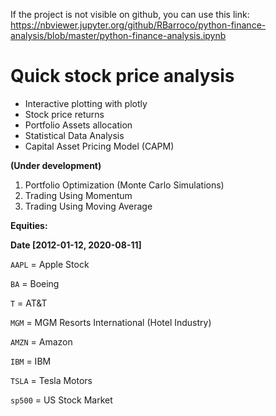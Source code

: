 If the project is not visible on github, you can use this link:</br>
https://nbviewer.jupyter.org/github/RBarroco/python-finance-analysis/blob/master/python-finance-analysis.ipynb

# Quick stock price analysis

- Interactive plotting with plotly
- Stock price returns
- Portfolio Assets allocation
- Statistical Data Analysis
- Capital Asset Pricing Model (CAPM)

**(Under development)**
1. Portfolio Optimization (Monte Carlo Simulations)
2. Trading Using Momentum
3. Trading Using Moving Average



**Equities:**

**Date [2012-01-12, 2020-08-11]**

`AAPL` = Apple Stock</br> 

`BA` = Boeing</br>  

`T` = AT&T</br> 

`MGM` = MGM Resorts International (Hotel Industry)</br> 

`AMZN` = Amazon</br> 

`IBM` = IBM</br> 

`TSLA` = Tesla Motors</br> 

`sp500` = US Stock Market</br> 
